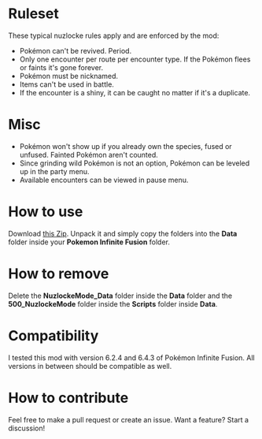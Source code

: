 # Ruleset
These typical nuzlocke rules apply and are enforced by the mod:

* Pokémon can't be revived. Period.
* Only one encounter per route per encounter type. If the Pokémon flees or faints it's gone forever.
* Pokémon must be nicknamed.
* Items can't be used in battle.
* If the encounter is a shiny, it can be caught no matter if it's a duplicate.

# Misc

* Pokémon won't show up if you already own the species, fused or unfused. Fainted Pokémon aren't counted.
* Since grinding wild Pokémon is not an option, Pokémon can be leveled up in the party menu.
* Available encounters can be viewed in pause menu.

# How to use

Download [this Zip](https://github.com/Celeaxy/PIF_NuzlockeMode/archive/refs/heads/main.zip). Unpack it and simply copy the folders into the **Data** folder inside your **Pokemon Infinite Fusion** folder.

# How to remove

Delete the **NuzlockeMode_Data** folder inside the **Data** folder and the **500_NuzlockeMode** folder inside the **Scripts** folder inside **Data**.

# Compatibility

I tested this mod with version 6.2.4 and 6.4.3 of Pokémon Infinite Fusion. All versions in between should be compatible as well.

# How to contribute

Feel free to make a pull request or create an issue.
Want a feature? Start a discussion!

